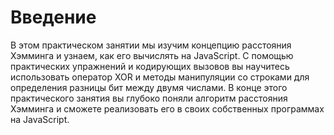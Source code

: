 # Введение

В этом практическом занятии мы изучим концепцию расстояния Хэмминга и узнаем, как его вычислять на JavaScript. С помощью практических упражнений и кодирующих вызовов вы научитесь использовать оператор XOR и методы манипуляции со строками для определения разницы бит между двумя числами. В конце этого практического занятия вы глубоко поняли алгоритм расстояния Хэмминга и сможете реализовать его в своих собственных программах на JavaScript.
